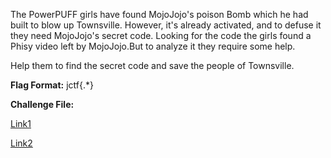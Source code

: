 The PowerPUFF girls have found MojoJojo's poison Bomb which he had built to blow up Townsville. However, it's already activated, and to defuse it they need MojoJojo's secret code. Looking for the code the girls found a Phisy video left by MojoJojo.But to analyze it they require some help.

Help them to find the secret code and save the people of Townsville.

**Flag Format:** jctf{.\*} 

**Challenge File:**

[Link1](https://mega.nz/file/e1pFWS7Q#0UUAr6X-vL5frE5kE76HaNkk1vmJ8bRyor9du4uepVg)

[Link2](https://terabox.com/s/1qZKlSlzKaTJ8wmWoNEVTfg)
